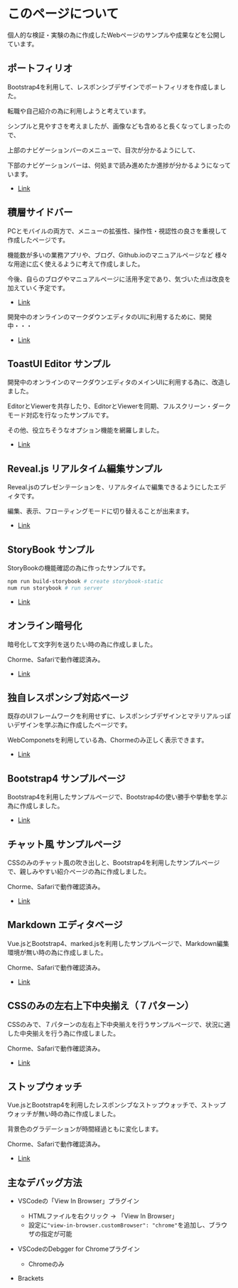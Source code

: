 # このページについて

個人的な検証・実験の為に作成したWebページのサンプルや成果などを公開しています。

## ポートフィリオ

Bootstrap4を利用して、レスポンシブデザインでポートフィリオを作成しました。

転職や自己紹介の為に利用しようと考えています。

シンプルと見やすさを考えましたが、画像なども含めると長くなってしまったので、

上部のナビゲーションバーのメニューで、目次が分かるようにして、

下部のナビゲーションバーは、何処まで読み進めたか進捗が分かるようになっています。

* [Link](https://kght6123.github.io/portfolio/index.html)

## 積層サイドバー

PCとモバイルの両方で、メニューの拡張性、操作性・視認性の良さを重視して作成したページです。

機能数が多いの業務アプリや、ブログ、Github.ioのマニュアルページなど
様々な用途に広く使えるように考えて作成しました。

今後、自らのブログやマニュアルページに活用予定であり、気づいた点は改良を加えていく予定です。

* [Link](https://kght6123.github.io/blog/index.html)

開発中のオンラインのマークダウンエディタのUIに利用するために、開発中・・・

* [Link](https://kght6123.github.io/sidebar/index.html)

## ToastUI Editor サンプル

開発中のオンラインのマークダウンエディタのメインUIに利用する為に、改造しました。

EditorとViewerを共存したり、EditorとViewerを同期、フルスクリーン・ダークモード対応を行なったサンプルです。

その他、役立ちそうなオプション機能を網羅しました。

* [Link](https://kght6123.github.io/nhnent/tui-markdown.html)

## Reveal.js リアルタイム編集サンプル

Reveal.jsのプレゼンテーションを、リアルタイムで編集できるようにしたエディタです。

編集、表示、フローティングモードに切り替えることが出来ます。

* [Link](https://kght6123.github.io/revealjs/revealjs.html)

## StoryBook サンプル

StoryBookの機能確認の為に作ったサンプルです。

```zsh
npm run build-storybook # create storybook-static
num run storybook # run server
```

* [Link](https://kght6123.github.io/storybook/storybook-static/index.html)

## オンライン暗号化

暗号化して文字列を送りたい時の為に作成しました。

Chorme、Safariで動作確認済み。

* [Link](https://kght6123.github.io/encrypt/online-encrypt.html)

## 独自レスポンシブ対応ページ

既存のUIフレームワークを利用せずに、レスポンシブデザインとマテリアルっぽいデザインを学ぶ為に作成したページです。

WebComponetsを利用している為、Chormeのみ正しく表示できます。

* [Link](https://kght6123.github.io/simple/top.html)

## Bootstrap4 サンプルページ

Bootstrap4を利用したサンプルページで、Bootstrap4の使い勝手や挙動を学ぶ為に作成しました。

* [Link](https://kght6123.github.io/bootstrap4-sample/index.html)

## チャット風 サンプルページ

CSSのみのチャット風の吹き出しと、Bootstrap4を利用したサンプルページで、親しみやすい紹介ページの為に作成しました。

Chorme、Safariで動作確認済み。

* [Link](https://kght6123.github.io/balloon/index.html)

## Markdown エディタページ

Vue.jsとBootstrap4、marked.jsを利用したサンプルページで、Markdown編集環境が無い時の為に作成しました。

Chorme、Safariで動作確認済み。

* [Link](https://kght6123.github.io/vue/vue-marked.html)

## CSSのみの左右上下中央揃え（７パターン）

CSSのみで、７パターンの左右上下中央揃えを行うサンプルページで、状況に適した中央揃えを行う為に作成しました。

Chorme、Safariで動作確認済み。

* [Link](https://kght6123.github.io/css/centered.html)

## ストップウォッチ

Vue.jsとBootstrap4を利用したレスポンシブなストップウォッチで、ストップウォッチが無い時の為に作成しました。

背景色のグラデーションが時間経過ともに変化します。

Chorme、Safariで動作確認済み。

* [Link](https://kght6123.github.io/vue/vue-stopwatch.html)

## 主なデバッグ方法

* VSCodeの「View In Browser」プラグイン
	* HTMLファイルを右クリック -> 「View In Browser」
	* 設定に`"view-in-browser.customBrowser": "chrome"`を追加し、ブラウザの指定が可能

* VSCodeのDebgger for Chromeプラグイン
	* Chromeのみ

* Brackets

